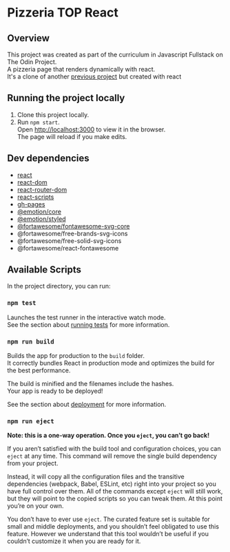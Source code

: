 # Pizzeria TOP React

## Overview 
This project was created as part of the curriculum in Javascript Fullstack on The Odin Project.</br>
A pizzeria page that renders dynamically with react.</br>
It's a clone of another [previous project](https://github.com/daxas-boop/pizzeria-top) but created with react

## Running the project locally
1. Clone this project locally.
2. Run `npm start`.</br>
Open [http://localhost:3000](http://localhost:3000) to view it in the browser.<br />
The page will reload if you make edits.

## Dev dependencies
- [react](https://en.reactjs.org/docs/getting-started.html)
- [react-dom](https://es.reactjs.org/docs/react-dom.html)
- [react-router-dom](https://reactrouter.com/web/guides/quick-start)
- [react-scripts](https://github.com/facebook/create-react-app/tree/master/packages/react-scripts)
- [gh-pages](https://github.com/http-party/http-server)
- [@emotion/core](https://emotion.sh/docs/@emotion/core)
- [@emotion/styled](https://emotion.sh/docs/styled)
- [@fortawesome/fontawesome-svg-core](https://fontawesome.com/how-to-use/on-the-web/advanced/svg-javascript-core)
-  @fortawesome/free-brands-svg-icons
-  @fortawesome/free-solid-svg-icons
-  @fortawesome/react-fontawesome

## Available Scripts

In the project directory, you can run:

### `npm test`

Launches the test runner in the interactive watch mode.<br />
See the section about [running tests](https://facebook.github.io/create-react-app/docs/running-tests) for more information.

### `npm run build`

Builds the app for production to the `build` folder.<br />
It correctly bundles React in production mode and optimizes the build for the best performance.

The build is minified and the filenames include the hashes.<br />
Your app is ready to be deployed!

See the section about [deployment](https://facebook.github.io/create-react-app/docs/deployment) for more information.

### `npm run eject`

**Note: this is a one-way operation. Once you `eject`, you can’t go back!**

If you aren’t satisfied with the build tool and configuration choices, you can `eject` at any time. This command will remove the single build dependency from your project.

Instead, it will copy all the configuration files and the transitive dependencies (webpack, Babel, ESLint, etc) right into your project so you have full control over them. All of the commands except `eject` will still work, but they will point to the copied scripts so you can tweak them. At this point you’re on your own.

You don’t have to ever use `eject`. The curated feature set is suitable for small and middle deployments, and you shouldn’t feel obligated to use this feature. However we understand that this tool wouldn’t be useful if you couldn’t customize it when you are ready for it.
